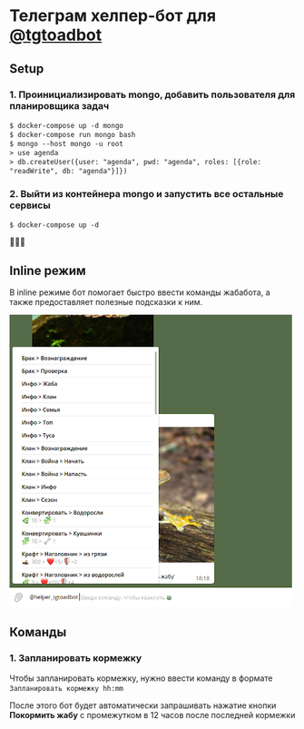 # Телеграм хелпер-бот для [@tgtoadbot](https://t.me/tgtoadbot)

## Setup
### 1. Проинициализировать mongo, добавить пользователя для планировщика задач
```
$ docker-compose up -d mongo
$ docker-compose run mongo bash
$ mongo --host mongo -u root
> use agenda
> db.createUser({user: "agenda", pwd: "agenda", roles: [{role: "readWrite", db: "agenda"}]})
```
### 2. Выйти из контейнера mongo и запустить все остальные сервисы
```
$ docker-compose up -d
```

🐸🐸🐸

## Inline режим
В inline режиме бот помогает быстро ввести команды жабабота, а также предоставляет полезные подсказки к ним.

![Inline Mod](./assets/inline.png)

## Команды
### 1. Запланировать кормежку
Чтобы запланировать кормежку, нужно ввести команду в формате
`Запланировать кормежку hh:mm`

После этого бот будет автоматически запрашивать нажатие кнопки **Покормить жабу** с промежутком в 12 часов после последней кормежки
